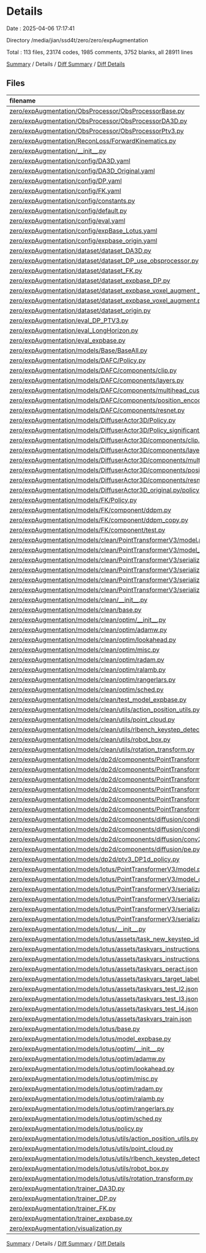 # Details

Date : 2025-04-06 17:17:41

Directory /media/jian/ssd4t/zero/zero/expAugmentation

Total : 113 files,  23174 codes, 1985 comments, 3752 blanks, all 28911 lines

[Summary](results.md) / Details / [Diff Summary](diff.md) / [Diff Details](diff-details.md)

## Files
| filename | language | code | comment | blank | total |
| :--- | :--- | ---: | ---: | ---: | ---: |
| [zero/expAugmentation/ObsProcessor/ObsProcessorBase.py](/zero/expAugmentation/ObsProcessor/ObsProcessorBase.py) | Python | 9 | 0 | 5 | 14 |
| [zero/expAugmentation/ObsProcessor/ObsProcessorDA3D.py](/zero/expAugmentation/ObsProcessor/ObsProcessorDA3D.py) | Python | 256 | 24 | 58 | 338 |
| [zero/expAugmentation/ObsProcessor/ObsProcessorPtv3.py](/zero/expAugmentation/ObsProcessor/ObsProcessorPtv3.py) | Python | 657 | 100 | 171 | 928 |
| [zero/expAugmentation/ReconLoss/ForwardKinematics.py](/zero/expAugmentation/ReconLoss/ForwardKinematics.py) | Python | 149 | 4 | 35 | 188 |
| [zero/expAugmentation/\_\_init\_\_.py](/zero/expAugmentation/__init__.py) | Python | 0 | 0 | 1 | 1 |
| [zero/expAugmentation/config/DA3D.yaml](/zero/expAugmentation/config/DA3D.yaml) | YAML | 35 | 2 | 8 | 45 |
| [zero/expAugmentation/config/DA3D\_Original.yaml](/zero/expAugmentation/config/DA3D_Original.yaml) | YAML | 15 | 0 | 1 | 16 |
| [zero/expAugmentation/config/DP.yaml](/zero/expAugmentation/config/DP.yaml) | YAML | 88 | 1 | 15 | 104 |
| [zero/expAugmentation/config/FK.yaml](/zero/expAugmentation/config/FK.yaml) | YAML | 95 | 5 | 13 | 113 |
| [zero/expAugmentation/config/constants.py](/zero/expAugmentation/config/constants.py) | Python | 56 | 14 | 10 | 80 |
| [zero/expAugmentation/config/default.py](/zero/expAugmentation/config/default.py) | Python | 59 | 4 | 22 | 85 |
| [zero/expAugmentation/config/eval.yaml](/zero/expAugmentation/config/eval.yaml) | YAML | 28 | 3 | 9 | 40 |
| [zero/expAugmentation/config/expBase\_Lotus.yaml](/zero/expAugmentation/config/expBase_Lotus.yaml) | YAML | 114 | 16 | 14 | 144 |
| [zero/expAugmentation/config/expbase\_origin.yaml](/zero/expAugmentation/config/expbase_origin.yaml) | YAML | 116 | 35 | 21 | 172 |
| [zero/expAugmentation/dataset/dataset\_DA3D.py](/zero/expAugmentation/dataset/dataset_DA3D.py) | Python | 242 | 25 | 52 | 319 |
| [zero/expAugmentation/dataset/dataset\_DP\_use\_obsprocessor.py](/zero/expAugmentation/dataset/dataset_DP_use_obsprocessor.py) | Python | 119 | 11 | 28 | 158 |
| [zero/expAugmentation/dataset/dataset\_FK.py](/zero/expAugmentation/dataset/dataset_FK.py) | Python | 279 | 30 | 68 | 377 |
| [zero/expAugmentation/dataset/dataset\_expbase\_DP.py](/zero/expAugmentation/dataset/dataset_expbase_DP.py) | Python | 345 | 56 | 79 | 480 |
| [zero/expAugmentation/dataset/dataset\_expbase\_voxel\_augment \_use\_perceptor.py](/zero/expAugmentation/dataset/dataset_expbase_voxel_augment%20_use_perceptor.py) | Python | 346 | 71 | 88 | 505 |
| [zero/expAugmentation/dataset/dataset\_expbase\_voxel\_augment.py](/zero/expAugmentation/dataset/dataset_expbase_voxel_augment.py) | Python | 345 | 72 | 89 | 506 |
| [zero/expAugmentation/dataset/dataset\_origin.py](/zero/expAugmentation/dataset/dataset_origin.py) | Python | 387 | 43 | 78 | 508 |
| [zero/expAugmentation/eval\_DP\_PTV3.py](/zero/expAugmentation/eval_DP_PTV3.py) | Python | 337 | 36 | 82 | 455 |
| [zero/expAugmentation/eval\_LongHorizon.py](/zero/expAugmentation/eval_LongHorizon.py) | Python | 481 | 42 | 107 | 630 |
| [zero/expAugmentation/eval\_expbase.py](/zero/expAugmentation/eval_expbase.py) | Python | 490 | 38 | 102 | 630 |
| [zero/expAugmentation/models/Base/BaseAll.py](/zero/expAugmentation/models/Base/BaseAll.py) | Python | 41 | 0 | 13 | 54 |
| [zero/expAugmentation/models/DAFC/Policy.py](/zero/expAugmentation/models/DAFC/Policy.py) | Python | 484 | 88 | 101 | 673 |
| [zero/expAugmentation/models/DAFC/components/clip.py](/zero/expAugmentation/models/DAFC/components/clip.py) | Python | 34 | 1 | 9 | 44 |
| [zero/expAugmentation/models/DAFC/components/layers.py](/zero/expAugmentation/models/DAFC/components/layers.py) | Python | 415 | 15 | 60 | 490 |
| [zero/expAugmentation/models/DAFC/components/multihead\_custom\_attention.py](/zero/expAugmentation/models/DAFC/components/multihead_custom_attention.py) | Python | 401 | 18 | 49 | 468 |
| [zero/expAugmentation/models/DAFC/components/position\_encodings.py](/zero/expAugmentation/models/DAFC/components/position_encodings.py) | Python | 112 | 0 | 32 | 144 |
| [zero/expAugmentation/models/DAFC/components/resnet.py](/zero/expAugmentation/models/DAFC/components/resnet.py) | Python | 49 | 1 | 11 | 61 |
| [zero/expAugmentation/models/DiffuserActor3D/Policy.py](/zero/expAugmentation/models/DiffuserActor3D/Policy.py) | Python | 487 | 88 | 107 | 682 |
| [zero/expAugmentation/models/DiffuserActor3D/Policy\_significant\_change.py](/zero/expAugmentation/models/DiffuserActor3D/Policy_significant_change.py) | Python | 487 | 88 | 107 | 682 |
| [zero/expAugmentation/models/DiffuserActor3D/components/clip.py](/zero/expAugmentation/models/DiffuserActor3D/components/clip.py) | Python | 34 | 1 | 9 | 44 |
| [zero/expAugmentation/models/DiffuserActor3D/components/layers.py](/zero/expAugmentation/models/DiffuserActor3D/components/layers.py) | Python | 415 | 15 | 58 | 488 |
| [zero/expAugmentation/models/DiffuserActor3D/components/multihead\_custom\_attention.py](/zero/expAugmentation/models/DiffuserActor3D/components/multihead_custom_attention.py) | Python | 401 | 18 | 49 | 468 |
| [zero/expAugmentation/models/DiffuserActor3D/components/position\_encodings.py](/zero/expAugmentation/models/DiffuserActor3D/components/position_encodings.py) | Python | 112 | 0 | 32 | 144 |
| [zero/expAugmentation/models/DiffuserActor3D/components/resnet.py](/zero/expAugmentation/models/DiffuserActor3D/components/resnet.py) | Python | 49 | 1 | 11 | 61 |
| [zero/expAugmentation/models/DiffuserActor3D\_original.py/policy.py](/zero/expAugmentation/models/DiffuserActor3D_original.py/policy.py) | Python | 553 | 49 | 68 | 670 |
| [zero/expAugmentation/models/FK/Policy.py](/zero/expAugmentation/models/FK/Policy.py) | Python | 342 | 46 | 110 | 498 |
| [zero/expAugmentation/models/FK/component/ddpm.py](/zero/expAugmentation/models/FK/component/ddpm.py) | Python | 39 | 1 | 14 | 54 |
| [zero/expAugmentation/models/FK/component/ddpm\_copy.py](/zero/expAugmentation/models/FK/component/ddpm_copy.py) | Python | 77 | 3 | 22 | 102 |
| [zero/expAugmentation/models/FK/component/test.py](/zero/expAugmentation/models/FK/component/test.py) | Python | 5 | 0 | 4 | 9 |
| [zero/expAugmentation/models/clean/PointTransformerV3/model.py](/zero/expAugmentation/models/clean/PointTransformerV3/model.py) | Python | 946 | 56 | 107 | 1,109 |
| [zero/expAugmentation/models/clean/PointTransformerV3/model\_ca.py](/zero/expAugmentation/models/clean/PointTransformerV3/model_ca.py) | Python | 399 | 18 | 39 | 456 |
| [zero/expAugmentation/models/clean/PointTransformerV3/serialization/\_\_init\_\_.py](/zero/expAugmentation/models/clean/PointTransformerV3/serialization/__init__.py) | Python | 8 | 0 | 1 | 9 |
| [zero/expAugmentation/models/clean/PointTransformerV3/serialization/default.py](/zero/expAugmentation/models/clean/PointTransformerV3/serialization/default.py) | Python | 46 | 1 | 13 | 60 |
| [zero/expAugmentation/models/clean/PointTransformerV3/serialization/hilbert.py](/zero/expAugmentation/models/clean/PointTransformerV3/serialization/hilbert.py) | Python | 190 | 42 | 72 | 304 |
| [zero/expAugmentation/models/clean/PointTransformerV3/serialization/z\_order.py](/zero/expAugmentation/models/clean/PointTransformerV3/serialization/z_order.py) | Python | 96 | 6 | 25 | 127 |
| [zero/expAugmentation/models/clean/\_\_init\_\_.py](/zero/expAugmentation/models/clean/__init__.py) | Python | 0 | 0 | 1 | 1 |
| [zero/expAugmentation/models/clean/base.py](/zero/expAugmentation/models/clean/base.py) | Python | 64 | 0 | 16 | 80 |
| [zero/expAugmentation/models/clean/optim/\_\_init\_\_.py](/zero/expAugmentation/models/clean/optim/__init__.py) | Python | 6 | 0 | 2 | 8 |
| [zero/expAugmentation/models/clean/optim/adamw.py](/zero/expAugmentation/models/clean/optim/adamw.py) | Python | 81 | 13 | 20 | 114 |
| [zero/expAugmentation/models/clean/optim/lookahead.py](/zero/expAugmentation/models/clean/optim/lookahead.py) | Python | 81 | 7 | 10 | 98 |
| [zero/expAugmentation/models/clean/optim/misc.py](/zero/expAugmentation/models/clean/optim/misc.py) | Python | 49 | 1 | 7 | 57 |
| [zero/expAugmentation/models/clean/optim/radam.py](/zero/expAugmentation/models/clean/optim/radam.py) | Python | 148 | 4 | 58 | 210 |
| [zero/expAugmentation/models/clean/optim/ralamb.py](/zero/expAugmentation/models/clean/optim/ralamb.py) | Python | 71 | 6 | 23 | 100 |
| [zero/expAugmentation/models/clean/optim/rangerlars.py](/zero/expAugmentation/models/clean/optim/rangerlars.py) | Python | 8 | 3 | 4 | 15 |
| [zero/expAugmentation/models/clean/optim/sched.py](/zero/expAugmentation/models/clean/optim/sched.py) | Python | 95 | 2 | 17 | 114 |
| [zero/expAugmentation/models/clean/test\_model\_expbase.py](/zero/expAugmentation/models/clean/test_model_expbase.py) | Python | 220 | 19 | 49 | 288 |
| [zero/expAugmentation/models/clean/utils/action\_position\_utils.py](/zero/expAugmentation/models/clean/utils/action_position_utils.py) | Python | 68 | 36 | 13 | 117 |
| [zero/expAugmentation/models/clean/utils/point\_cloud.py](/zero/expAugmentation/models/clean/utils/point_cloud.py) | Python | 34 | 1 | 13 | 48 |
| [zero/expAugmentation/models/clean/utils/rlbench\_keystep\_detection.py](/zero/expAugmentation/models/clean/utils/rlbench_keystep_detection.py) | Python | 37 | 1 | 10 | 48 |
| [zero/expAugmentation/models/clean/utils/robot\_box.py](/zero/expAugmentation/models/clean/utils/robot_box.py) | Python | 73 | 0 | 16 | 89 |
| [zero/expAugmentation/models/clean/utils/rotation\_transform.py](/zero/expAugmentation/models/clean/utils/rotation_transform.py) | Python | 158 | 9 | 30 | 197 |
| [zero/expAugmentation/models/dp2d/components/PointTransformerV3/model.py](/zero/expAugmentation/models/dp2d/components/PointTransformerV3/model.py) | Python | 946 | 56 | 107 | 1,109 |
| [zero/expAugmentation/models/dp2d/components/PointTransformerV3/model\_ca.py](/zero/expAugmentation/models/dp2d/components/PointTransformerV3/model_ca.py) | Python | 399 | 18 | 39 | 456 |
| [zero/expAugmentation/models/dp2d/components/PointTransformerV3/serialization/\_\_init\_\_.py](/zero/expAugmentation/models/dp2d/components/PointTransformerV3/serialization/__init__.py) | Python | 8 | 0 | 1 | 9 |
| [zero/expAugmentation/models/dp2d/components/PointTransformerV3/serialization/default.py](/zero/expAugmentation/models/dp2d/components/PointTransformerV3/serialization/default.py) | Python | 46 | 1 | 13 | 60 |
| [zero/expAugmentation/models/dp2d/components/PointTransformerV3/serialization/hilbert.py](/zero/expAugmentation/models/dp2d/components/PointTransformerV3/serialization/hilbert.py) | Python | 190 | 42 | 72 | 304 |
| [zero/expAugmentation/models/dp2d/components/PointTransformerV3/serialization/z\_order.py](/zero/expAugmentation/models/dp2d/components/PointTransformerV3/serialization/z_order.py) | Python | 96 | 6 | 25 | 127 |
| [zero/expAugmentation/models/dp2d/components/diffusion/conditional\_unet1d.py](/zero/expAugmentation/models/dp2d/components/diffusion/conditional_unet1d.py) | Python | 182 | 10 | 37 | 229 |
| [zero/expAugmentation/models/dp2d/components/diffusion/conditionalunet2d.py](/zero/expAugmentation/models/dp2d/components/diffusion/conditionalunet2d.py) | Python | 183 | 8 | 45 | 236 |
| [zero/expAugmentation/models/dp2d/components/diffusion/conv2d\_components.py](/zero/expAugmentation/models/dp2d/components/diffusion/conv2d_components.py) | Python | 75 | 9 | 31 | 115 |
| [zero/expAugmentation/models/dp2d/components/diffusion/pe.py](/zero/expAugmentation/models/dp2d/components/diffusion/pe.py) | Python | 15 | 0 | 4 | 19 |
| [zero/expAugmentation/models/dp2d/ptv3\_DP1d\_policy.py](/zero/expAugmentation/models/dp2d/ptv3_DP1d_policy.py) | Python | 163 | 28 | 51 | 242 |
| [zero/expAugmentation/models/lotus/PointTransformerV3/model.py](/zero/expAugmentation/models/lotus/PointTransformerV3/model.py) | Python | 946 | 56 | 107 | 1,109 |
| [zero/expAugmentation/models/lotus/PointTransformerV3/model\_ca.py](/zero/expAugmentation/models/lotus/PointTransformerV3/model_ca.py) | Python | 399 | 18 | 39 | 456 |
| [zero/expAugmentation/models/lotus/PointTransformerV3/serialization/\_\_init\_\_.py](/zero/expAugmentation/models/lotus/PointTransformerV3/serialization/__init__.py) | Python | 8 | 0 | 1 | 9 |
| [zero/expAugmentation/models/lotus/PointTransformerV3/serialization/default.py](/zero/expAugmentation/models/lotus/PointTransformerV3/serialization/default.py) | Python | 46 | 1 | 13 | 60 |
| [zero/expAugmentation/models/lotus/PointTransformerV3/serialization/hilbert.py](/zero/expAugmentation/models/lotus/PointTransformerV3/serialization/hilbert.py) | Python | 190 | 42 | 72 | 304 |
| [zero/expAugmentation/models/lotus/PointTransformerV3/serialization/z\_order.py](/zero/expAugmentation/models/lotus/PointTransformerV3/serialization/z_order.py) | Python | 96 | 6 | 25 | 127 |
| [zero/expAugmentation/models/lotus/\_\_init\_\_.py](/zero/expAugmentation/models/lotus/__init__.py) | Python | 0 | 0 | 1 | 1 |
| [zero/expAugmentation/models/lotus/assets/task\_new\_keystep\_ids.json](/zero/expAugmentation/models/lotus/assets/task_new_keystep_ids.json) | JSON | 113 | 0 | 1 | 114 |
| [zero/expAugmentation/models/lotus/assets/taskvars\_instructions\_new.json](/zero/expAugmentation/models/lotus/assets/taskvars_instructions_new.json) | JSON | 594 | 0 | 0 | 594 |
| [zero/expAugmentation/models/lotus/assets/taskvars\_instructions\_peract.json](/zero/expAugmentation/models/lotus/assets/taskvars_instructions_peract.json) | JSON | 1,583 | 0 | 0 | 1,583 |
| [zero/expAugmentation/models/lotus/assets/taskvars\_peract.json](/zero/expAugmentation/models/lotus/assets/taskvars_peract.json) | JSON | 251 | 0 | 0 | 251 |
| [zero/expAugmentation/models/lotus/assets/taskvars\_target\_label\_zrange.json](/zero/expAugmentation/models/lotus/assets/taskvars_target_label_zrange.json) | JSON | 1,968 | 0 | 3 | 1,971 |
| [zero/expAugmentation/models/lotus/assets/taskvars\_test\_l2.json](/zero/expAugmentation/models/lotus/assets/taskvars_test_l2.json) | JSON | 30 | 0 | 1 | 31 |
| [zero/expAugmentation/models/lotus/assets/taskvars\_test\_l3.json](/zero/expAugmentation/models/lotus/assets/taskvars_test_l3.json) | JSON | 23 | 0 | 0 | 23 |
| [zero/expAugmentation/models/lotus/assets/taskvars\_test\_l4.json](/zero/expAugmentation/models/lotus/assets/taskvars_test_l4.json) | JSON | 14 | 0 | 0 | 14 |
| [zero/expAugmentation/models/lotus/assets/taskvars\_train.json](/zero/expAugmentation/models/lotus/assets/taskvars_train.json) | JSON | 33 | 0 | 0 | 33 |
| [zero/expAugmentation/models/lotus/base.py](/zero/expAugmentation/models/lotus/base.py) | Python | 64 | 0 | 16 | 80 |
| [zero/expAugmentation/models/lotus/model\_expbase.py](/zero/expAugmentation/models/lotus/model_expbase.py) | Python | 604 | 46 | 78 | 728 |
| [zero/expAugmentation/models/lotus/optim/\_\_init\_\_.py](/zero/expAugmentation/models/lotus/optim/__init__.py) | Python | 6 | 0 | 2 | 8 |
| [zero/expAugmentation/models/lotus/optim/adamw.py](/zero/expAugmentation/models/lotus/optim/adamw.py) | Python | 81 | 13 | 20 | 114 |
| [zero/expAugmentation/models/lotus/optim/lookahead.py](/zero/expAugmentation/models/lotus/optim/lookahead.py) | Python | 81 | 7 | 10 | 98 |
| [zero/expAugmentation/models/lotus/optim/misc.py](/zero/expAugmentation/models/lotus/optim/misc.py) | Python | 49 | 1 | 7 | 57 |
| [zero/expAugmentation/models/lotus/optim/radam.py](/zero/expAugmentation/models/lotus/optim/radam.py) | Python | 148 | 4 | 58 | 210 |
| [zero/expAugmentation/models/lotus/optim/ralamb.py](/zero/expAugmentation/models/lotus/optim/ralamb.py) | Python | 71 | 6 | 23 | 100 |
| [zero/expAugmentation/models/lotus/optim/rangerlars.py](/zero/expAugmentation/models/lotus/optim/rangerlars.py) | Python | 8 | 3 | 4 | 15 |
| [zero/expAugmentation/models/lotus/optim/sched.py](/zero/expAugmentation/models/lotus/optim/sched.py) | Python | 95 | 2 | 17 | 114 |
| [zero/expAugmentation/models/lotus/policy.py](/zero/expAugmentation/models/lotus/policy.py) | Python | 0 | 0 | 1 | 1 |
| [zero/expAugmentation/models/lotus/utils/action\_position\_utils.py](/zero/expAugmentation/models/lotus/utils/action_position_utils.py) | Python | 68 | 120 | 24 | 212 |
| [zero/expAugmentation/models/lotus/utils/point\_cloud.py](/zero/expAugmentation/models/lotus/utils/point_cloud.py) | Python | 34 | 1 | 13 | 48 |
| [zero/expAugmentation/models/lotus/utils/rlbench\_keystep\_detection.py](/zero/expAugmentation/models/lotus/utils/rlbench_keystep_detection.py) | Python | 37 | 1 | 10 | 48 |
| [zero/expAugmentation/models/lotus/utils/robot\_box.py](/zero/expAugmentation/models/lotus/utils/robot_box.py) | Python | 45 | 35 | 18 | 98 |
| [zero/expAugmentation/models/lotus/utils/rotation\_transform.py](/zero/expAugmentation/models/lotus/utils/rotation_transform.py) | Python | 158 | 9 | 30 | 197 |
| [zero/expAugmentation/trainer\_DA3D.py](/zero/expAugmentation/trainer_DA3D.py) | Python | 100 | 30 | 35 | 165 |
| [zero/expAugmentation/trainer\_DP.py](/zero/expAugmentation/trainer_DP.py) | Python | 119 | 30 | 36 | 185 |
| [zero/expAugmentation/trainer\_FK.py](/zero/expAugmentation/trainer_FK.py) | Python | 102 | 32 | 35 | 169 |
| [zero/expAugmentation/trainer\_expbase.py](/zero/expAugmentation/trainer_expbase.py) | Python | 243 | 54 | 58 | 355 |
| [zero/expAugmentation/visualization.py](/zero/expAugmentation/visualization.py) | Python | 1 | 0 | 1 | 2 |

[Summary](results.md) / Details / [Diff Summary](diff.md) / [Diff Details](diff-details.md)